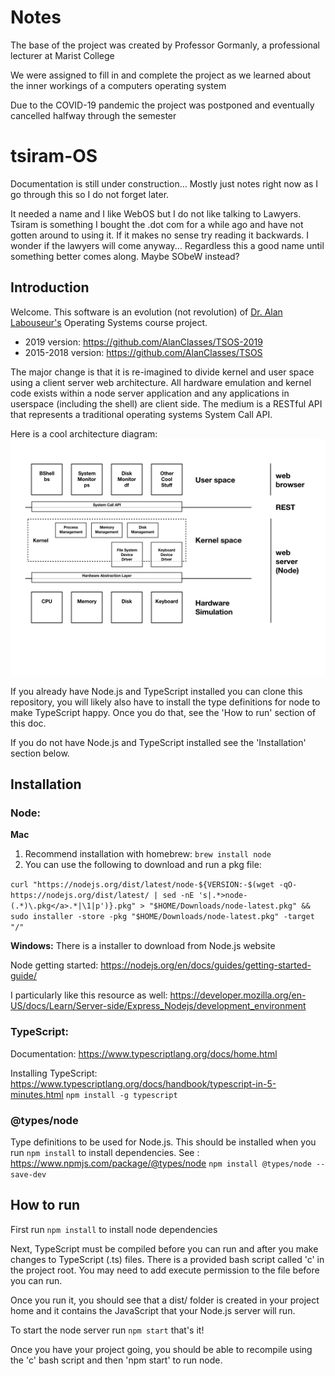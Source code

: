 # Notes
The base of the project was created by Professor Gormanly, a professional lecturer at Marist College

We were assigned to fill in and complete the project as we learned about the inner workings of a computers operating system

Due to the COVID-19 pandemic the project was postponed and eventually cancelled halfway through the semester

# tsiram-OS
Documentation is still under construction...  Mostly just notes right now as I go through this so I do not forget later.

It needed a name and I like WebOS but I do not like talking to Lawyers.  Tsiram is something I bought the .dot com for a while ago and have not gotten around to using it. If it makes no sense try reading it backwards. I wonder if the lawyers will come anyway...  Regardless this a good name until something better comes along.  Maybe SObeW instead?

## Introduction
Welcome.  This software is an evolution (not revolution) of [Dr. Alan Labouseur's](http://labouseur.com/courses/os/) Operating Systems course project.
- 2019 version: https://github.com/AlanClasses/TSOS-2019
- 2015-2018 version: https://github.com/AlanClasses/TSOS

The major change is that it is re-imagined to divide kernel and user space using a client server web architecture.  All hardware emulation and kernel code exists within a node server application and any applications in userspace (including the shell) are client side.  The medium is a RESTful API that represents a traditional operating systems System Call API.

Here is a cool architecture diagram:
![tsiram-OS](./resources/images/architecture/projectArchitecture-v1.jpeg)

If you already have Node.js and TypeScript installed you can clone this repository, you will likely also have to install the type definitions for node to make TypeScript happy.  Once you do that, see the 'How to run' section of this doc.

If you do not have Node.js and TypeScript installed see the 'Installation' section below.

## Installation
### Node:
**Mac**
1. Recommend installation with homebrew: `brew install node`
2. You can use the following to download and run a pkg file:

`curl "https://nodejs.org/dist/latest/node-${VERSION:-$(wget -qO- https://nodejs.org/dist/latest/ | sed -nE 's|.*>node-(.*)\.pkg</a>.*|\1|p')}.pkg" > "$HOME/Downloads/node-latest.pkg" && sudo installer -store -pkg "$HOME/Downloads/node-latest.pkg" -target "/"`

**Windows:** There is a installer to download from Node.js website

Node getting started: https://nodejs.org/en/docs/guides/getting-started-guide/

I particularly like this resource as well: https://developer.mozilla.org/en-US/docs/Learn/Server-side/Express_Nodejs/development_environment

### TypeScript:
Documentation: https://www.typescriptlang.org/docs/home.html

Installing TypeScript: https://www.typescriptlang.org/docs/handbook/typescript-in-5-minutes.html
`npm install -g typescript`


### @types/node
Type definitions to be used for Node.js. This should be installed when you run `npm install` to install dependencies.
See : https://www.npmjs.com/package/@types/node
`npm install @types/node --save-dev`

## How to run
First run `npm install` to install node dependencies

Next, TypeScript must be compiled before you can run and after you make changes to TypeScript (.ts) files.  There is a provided bash script called 'c' in the project root.  You may need to add execute permission to the file before you can run.  

Once you run it, you should see that a dist/ folder is created in your project home and it contains the JavaScript that your Node.js server will run.

To start the node server run `npm start` that's it!

Once you have your project going, you should be able to recompile using the 'c' bash script and then 'npm start' to run node.
